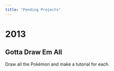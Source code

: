 ```yaml
---
title: "Pending Projects"
---
```


# 2013

## Gotta Draw Em All
Draw all the Pokémon and make a tutorial for each.
